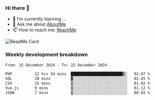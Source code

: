 ### Hi there 👋

- 🌱 I’m currently learning ...
- 💬 Ask me about [AboutMe](https://www.itzcy.com/about)
- 📫 How to reach me: [ReachMe](https://www.itzcy.com/about)

![ReadMe Card](https://github-readme-stats-ten-gilt.vercel.app/api?username=SuperChenYun&show_icons=true&title_color=fff&icon_color=79ff97&text_color=9f9f9f&bg_color=151515&hide_border=true)

### Weekly development breakdown
<!--START_SECTION:waka-->

```txt
From: 15 December 2024 - To: 22 December 2024

PHP          12 hrs 54 mins  ███████████████████████▒░   92.97 %
SQL          20 mins         ▓░░░░░░░░░░░░░░░░░░░░░░░░   02.45 %
CSV          15 mins         ▒░░░░░░░░░░░░░░░░░░░░░░░░   01.92 %
Vue.js       9 mins          ▒░░░░░░░░░░░░░░░░░░░░░░░░   01.12 %
JSON         7 mins          ▒░░░░░░░░░░░░░░░░░░░░░░░░   00.92 %
```

<!--END_SECTION:waka-->
